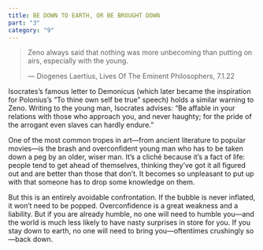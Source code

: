 ```yaml
---
title: BE DOWN TO EARTH, OR BE BROUGHT DOWN
part: "3"
category: "9"
---
```


> Zeno always said that nothing was more unbecoming than putting on airs, especially with the young.
>
> — Diogenes Laertius, Lives Of The Eminent Philosophers, 7.1.22

Isocrates’s famous letter to Demonicus (which later became the inspiration for Polonius’s “To thine own self be true” speech) holds a similar warning to Zeno. Writing to the young man, Isocrates advises: “Be affable in your relations with those who approach you, and never haughty; for the pride of the arrogant even slaves can hardly endure.”

One of the most common tropes in art—from ancient literature to popular movies—is the brash and overconfident young man who has to be taken down a peg by an older, wiser man. It’s a cliché because it’s a fact of life: people tend to get ahead of themselves, thinking they’ve got it all figured out and are better than those that don’t. It becomes so unpleasant to put up with that someone has to drop some knowledge on them.

But this is an entirely avoidable confrontation. If the bubble is never inflated, it won’t need to be popped. Overconfidence is a great weakness and a liability. But if you are already humble, no one will need to humble you—and the world is much less likely to have nasty surprises in store for you. If you stay down to earth, no one will need to bring you—oftentimes crushingly so—back down.
